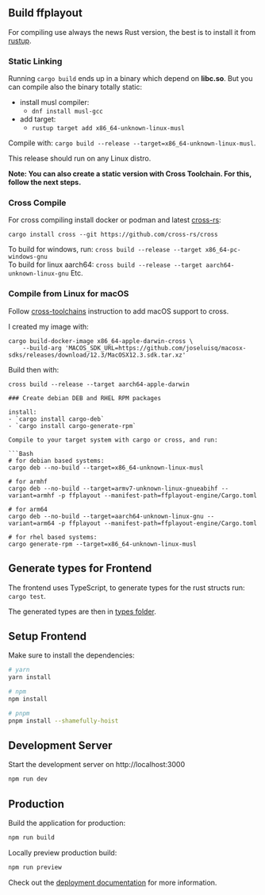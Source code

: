 ## Build ffplayout

For compiling use always the news Rust version, the best is to install it from [rustup](https://rustup.rs/).

### Static Linking

Running `cargo build` ends up in a binary which depend on **libc.so**. But you can compile also the binary totally static:

- install musl compiler:
    - `dnf install musl-gcc`
- add target:
    - `rustup target add x86_64-unknown-linux-musl`

Compile with: `cargo build --release --target=x86_64-unknown-linux-musl`.

This release should run on any Linux distro.

**Note: You can also create a static version with Cross Toolchain. For this, follow the next steps.**

### Cross Compile

For cross compiling install docker or podman and latest [cross-rs](https://github.com/cross-rs/cross):

```
cargo install cross --git https://github.com/cross-rs/cross
```

To build for windows, run: `cross build --release --target x86_64-pc-windows-gnu`\
To build for linux aarch64: `cross build --release --target aarch64-unknown-linux-gnu`
Etc.

### Compile from Linux for macOS

Follow [cross-toolchains](https://github.com/cross-rs/cross-toolchains) instruction to add macOS support to cross.

I created my image with:

```
cargo build-docker-image x86_64-apple-darwin-cross \
    --build-arg 'MACOS_SDK_URL=https://github.com/joseluisq/macosx-sdks/releases/download/12.3/MacOSX12.3.sdk.tar.xz'
```

Build then with:

```
cross build --release --target aarch64-apple-darwin
```

```
### Create debian DEB and RHEL RPM packages

install:
- `cargo install cargo-deb`
- `cargo install cargo-generate-rpm`

Compile to your target system with cargo or cross, and run:

```Bash
# for debian based systems:
cargo deb --no-build --target=x86_64-unknown-linux-musl

# for armhf
cargo deb --no-build --target=armv7-unknown-linux-gnueabihf --variant=armhf -p ffplayout --manifest-path=ffplayout-engine/Cargo.toml

# for arm64
cargo deb --no-build --target=aarch64-unknown-linux-gnu --variant=arm64 -p ffplayout --manifest-path=ffplayout-engine/Cargo.toml

# for rhel based systems:
cargo generate-rpm --target=x86_64-unknown-linux-musl
```

## Generate types for Frontend
The frontend uses TypeScript, to generate types for the rust structs run: `cargo test`.

The generated types are then in [types folder](/frontend/types).

## Setup Frontend

Make sure to install the dependencies:

```bash
# yarn
yarn install

# npm
npm install

# pnpm
pnpm install --shamefully-hoist
```

## Development Server

Start the development server on http://localhost:3000

```bash
npm run dev
```

## Production

Build the application for production:

```bash
npm run build
```

Locally preview production build:

```bash
npm run preview
```

Check out the [deployment documentation](https://nuxt.com/docs/getting-started/deployment) for more information.
